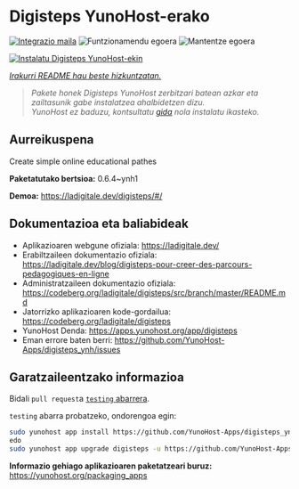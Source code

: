 <!--
Ohart ongi: README hau automatikoki sortu da <https://github.com/YunoHost/apps/tree/master/tools/readme_generator>ri esker
EZ editatu eskuz.
-->

# Digisteps YunoHost-erako

[![Integrazio maila](https://apps.yunohost.org/badge/integration/digisteps)](https://ci-apps.yunohost.org/ci/apps/digisteps/)
![Funtzionamendu egoera](https://apps.yunohost.org/badge/state/digisteps)
![Mantentze egoera](https://apps.yunohost.org/badge/maintained/digisteps)

[![Instalatu Digisteps YunoHost-ekin](https://install-app.yunohost.org/install-with-yunohost.svg)](https://install-app.yunohost.org/?app=digisteps)

*[Irakurri README hau beste hizkuntzatan.](./ALL_README.md)*

> *Pakete honek Digisteps YunoHost zerbitzari batean azkar eta zailtasunik gabe instalatzea ahalbidetzen dizu.*  
> *YunoHost ez baduzu, kontsultatu [gida](https://yunohost.org/install) nola instalatu ikasteko.*

## Aurreikuspena

Create simple online educational pathes

**Paketatutako bertsioa:** 0.6.4~ynh1

**Demoa:** <https://ladigitale.dev/digisteps/#/>
## Dokumentazioa eta baliabideak

- Aplikazioaren webgune ofiziala: <https://ladigitale.dev/>
- Erabiltzaileen dokumentazio ofiziala: <https://ladigitale.dev/blog/digisteps-pour-creer-des-parcours-pedagogiques-en-ligne>
- Administratzaileen dokumentazio ofiziala: <https://codeberg.org/ladigitale/digisteps/src/branch/master/README.md>
- Jatorrizko aplikazioaren kode-gordailua: <https://codeberg.org/ladigitale/digisteps>
- YunoHost Denda: <https://apps.yunohost.org/app/digisteps>
- Eman errore baten berri: <https://github.com/YunoHost-Apps/digisteps_ynh/issues>

## Garatzaileentzako informazioa

Bidali `pull request`a [`testing` abarrera](https://github.com/YunoHost-Apps/digisteps_ynh/tree/testing).

`testing` abarra probatzeko, ondorengoa egin:

```bash
sudo yunohost app install https://github.com/YunoHost-Apps/digisteps_ynh/tree/testing --debug
edo
sudo yunohost app upgrade digisteps -u https://github.com/YunoHost-Apps/digisteps_ynh/tree/testing --debug
```

**Informazio gehiago aplikazioaren paketatzeari buruz:** <https://yunohost.org/packaging_apps>

